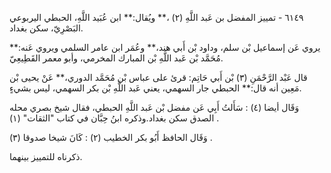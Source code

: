 ٦١٤٩ - تمييز المفضل بن عَبد اللَّهِ (٢) ،** ويُقال:** ابن عُبَيد اللَّهِ، الحبطي اليربوعي البَصْرِيّ، سكن بغداد.

يروي عَن إسماعيل بْن سلم، وداود بْن أَبي هند،** وعُمَر ابن عامر السلمي ويروي عَنه:** مُحَمَّد بْن عَبد اللَّهِ بْن المبارك المخرمي، وأبو معمر القَطِيعِيّ.

قال عَبْد الرَّحْمَنِ (٣) بْن أَبي حَاتِم: قرئ على عباس بْن مُحَمَّد الدوري،** عَنْ يحيى بْن مَعِين أنه قال:** الحبطي جار السهمي، يعني عَبد اللَّهِ بْن بكر السهمي، ليس بشيءٍ.

وَقَال أيضا (٤) : سَأَلتُ أَبِي عَن مفضل بْن عَبد اللَّهِ الحبطي، فقال شيخ بصري محله الصدق سكن بغداد.وذكره ابنُ حِبَّان في كتاب "الثقات" (١) .

وَقَال الحافظ أَبُو بكر الخطيب (٢) : كَانَ شيخا صدوقا (٣) .

ذكرناه للتمييز بينهما.